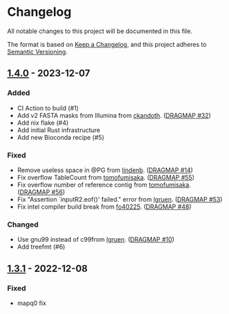 # Changelog

All notable changes to this project will be documented in this file.

The format is based on [Keep a Changelog](https://keepachangelog.com/en/1.1.0/),
and this project adheres to [Semantic Versioning](https://semver.org/spec/v2.0.0.html).

## [1.4.0] - 2023-12-07

### Added

- CI Action to build (#1)
- Add v2 FASTA masks from Illumina from [ckandoth](https://github.com/ckandoth). ([DRAGMAP #32](https://github.com/Illumina/DRAGMAP/pull/32))
- Add nix flake (#4)
- Add initial Rust infrastructure
- Add new Bioconda recipe (#5)

### Fixed

- Remove useless space in @PG from [lindenb](https://github.com/lindenb). ([DRAGMAP #14](https://github.com/Illumina/DRAGMAP/pull/14))
- Fix overflow TableCount from [tomofumisaka](https://github.com/tomofumisaka). ([DRAGMAP #55](https://github.com/Illumina/DRAGMAP/pull/55))
- Fix overflow number of reference contig from [tomofumisaka](https://github.com/tomofumisaka). ([DRAGMAP #56](https://github.com/Illumina/DRAGMAP/pull/56))
- Fix "Assertion `inputR2.eof()' failed." error from [lgruen](https://github.com/lgruen). ([DRAGMAP #53](https://github.com/Illumina/DRAGMAP/pull/53))
- Fix intel compiler build break from [fo40225](https://github.com/fo40225). ([DRAGMAP #48](https://github.com/Illumina/DRAGMAP/pull/48))

### Changed

- Use gnu99 instead of c99from [lgruen](https://github.com/lgruen). ([DRAGMAP #10](https://github.com/Illumina/DRAGMAP/pull/10))
- Add treefmt (#6)

## [1.3.1] - 2022-12-08

### Fixed

- mapq0 fix

[unreleased]: https://github.com/Emiller88/NARFMAP/compare/v1.4.0...HEAD
[1.4.0]: https://github.com/Emiller88/NARFMAP/compare/v1.3.1...v1.4.0
[1.3.1]: https://github.com/Emiller88/NARFMAP/compare/v1.3.0...v1.3.1
